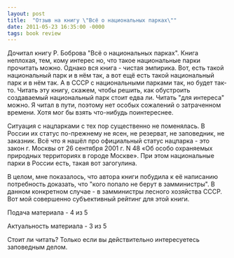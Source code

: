 ```yaml
---
layout: post
title:  "Отзыв на книгу \"Всё о национальных парках\""
date: 2011-05-23 16:35:00 -0000
tags: book review
---
```


Дочитал книгу Р. Боброва "Всё о национальных парках". Книга неплохая, тем, кому интерес но, что такое национальные парки прочитать можно. Однако вся книга - чистая эмпирика. Вот, есть такой национальный парк и в нём так, а вот ещё есть такой национальный парк и в нём так. А в СССР с национальными парками так, но будет так-то. Читать эту книгу, скажем, чтобы решить, как обустроить создаваемый национальный парк стоит едва ли. Читать "для интереса" можно. Я читал в пути, поэтому нет особых сожалений о затраченном времени. Хотя мог бы взять что-нибудь поинтереснее. 

Ситуация с нацпарками с тех пор существенно не поменялась. В России их статус по-прежнему не ясен, не резерват, не заповедник, не заказник. Всё что я нашёл про официальный статус нацпарка - это закон г. Москвы от 26 сентября 2001 г. N 48 «Об особо охраняемых природных территориях в городе Москве». При этом национальные парки в России есть, такая вот загогулина.

В целом, мне показалось, что автора книги побудила к её написанию потребность доказать, что "кого попало не берут в замминистры".  В данном конкретном случае - в замминистры лесного хозяйства СССР. Вот мой совершенно субъективный рейтинг для этой книги.

Подача материала - 4 из 5

Актуальность материала - 3 из 5

Стоит ли читать? Только если вы действительно интересуетесь заповедным делом.